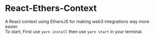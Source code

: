 # React-Ethers-Context
A React context using EthersJS for making web3 integrations way more easier.<br/>
To start, First use `yarn install` then use `yarn start` in your terminal.

